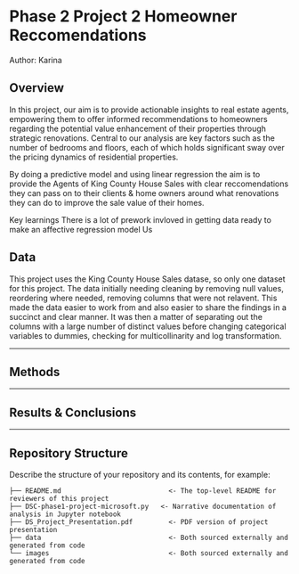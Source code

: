 # Phase 2 Project 2 Homeowner Reccomendations
Author: Karina


## Overview

In this project, our aim is to provide actionable insights to real estate agents, empowering them to offer informed recommendations to homeowners regarding the potential value enhancement of their properties through strategic renovations. Central to our analysis are key factors such as the number of bedrooms and floors, each of which holds significant sway over the pricing dynamics of residential properties.

By doing a predictive model and using linear regression the aim is to provide the Agents of King County House Sales with clear reccomendations they can pass on to their clients & home owners around what renovations they can do to improve the sale value of their homes. 

Key learnings 
There is a lot of prework invloved in getting data ready to make an affective regression model
Us

## Data

This project uses the King County House Sales datase, so only one dataset for this project. 
The data initially needing cleaning by removing null values, reordering where needed, removing columns that were not relavent. This made the data easier to work from and also easier to share the findings in a succinct and clear manner. It was then a matter of separating out the columns with a large number of distinct values before changing categorical variables to dummies, checking for multicollinarity and log transformation.

***

## Methods


***

## Results & Conclusions




***

## Repository Structure

Describe the structure of your repository and its contents, for example:

```
├── README.md                           <- The top-level README for reviewers of this project
├── DSC-phase1-project-microsoft.py   <- Narrative documentation of analysis in Jupyter notebook
├── DS_Project_Presentation.pdf         <- PDF version of project presentation
├── data                                <- Both sourced externally and generated from code
└── images                              <- Both sourced externally and generated from code
```
